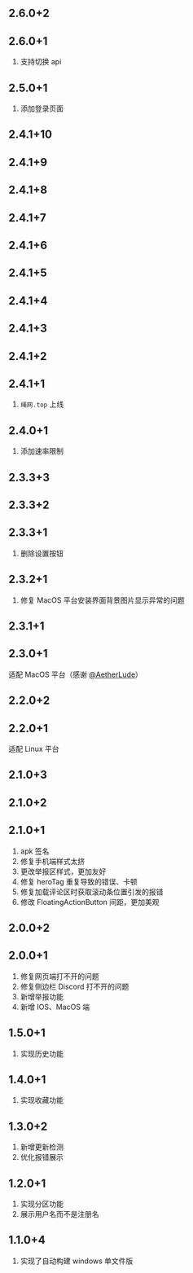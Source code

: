 ## 2.6.0+2

## 2.6.0+1

1. 支持切换 api

## 2.5.0+1

1. 添加登录页面

## 2.4.1+10

## 2.4.1+9

## 2.4.1+8

## 2.4.1+7

## 2.4.1+6

## 2.4.1+5

## 2.4.1+4

## 2.4.1+3

## 2.4.1+2

## 2.4.1+1

1. `绳网.top` 上线

## 2.4.0+1

1. 添加速率限制

## 2.3.3+3

## 2.3.3+2

## 2.3.3+1

1. 删除设置按钮

## 2.3.2+1

1. 修复 MacOS 平台安装界面背景图片显示异常的问题

## 2.3.1+1

## 2.3.0+1

适配 MacOS 平台（感谢 [@AetherLude](https://github.com/AetherLude)）

## 2.2.0+2

## 2.2.0+1

适配 Linux 平台

## 2.1.0+3

## 2.1.0+2

## 2.1.0+1

1. apk 签名
2. 修复手机端样式太挤
3. 更改举报区样式，更加友好
4. 修复 heroTag 重复导致的错误、卡顿
5. 修复加载评论区时获取滚动条位置引发的报错
6. 修改 FloatingActionButton 间距，更加美观

## 2.0.0+2

## 2.0.0+1

1. 修复网页端打不开的问题
2. 修复侧边栏 Discord 打不开的问题
3. 新增举报功能
4. 新增 IOS、MacOS 端

## 1.5.0+1

1. 实现历史功能

## 1.4.0+1

1. 实现收藏功能

## 1.3.0+2

1. 新增更新检测
2. 优化报错展示

## 1.2.0+1

1. 实现分区功能
2. 展示用户名而不是注册名

## 1.1.0+4

1. 实现了自动构建 windows 单文件版
